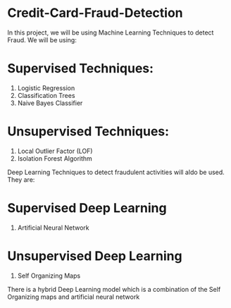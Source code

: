 # Credit-Card-Fraud-Detection

In this project, we will be using Machine Learning Techniques to detect Fraud. We will be using: 


# Supervised Techniques:
1. Logistic Regression
2. Classification Trees
3. Naive Bayes Classifier 


# Unsupervised Techniques:
1. Local Outlier Factor (LOF)
2. Isolation Forest Algorithm

Deep Learning Techniques to detect fraudulent activities will aldo be used. They are:

# Supervised Deep Learning
1. Artificial Neural Network

# Unsupervised Deep Learning
1. Self Organizing Maps

There is a hybrid Deep Learning model which is a combination of the Self Organizing maps and artificial neural network 
